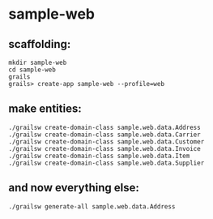 # sample-web

## scaffolding:
```
mkdir sample-web
cd sample-web
grails
grails> create-app sample-web --profile=web
```

## make entities:
```
./grailsw create-domain-class sample.web.data.Address
./grailsw create-domain-class sample.web.data.Carrier
./grailsw create-domain-class sample.web.data.Customer
./grailsw create-domain-class sample.web.data.Invoice
./grailsw create-domain-class sample.web.data.Item
./grailsw create-domain-class sample.web.data.Supplier
```

## and now everything else:
```
./grailsw generate-all sample.web.data.Address
```
